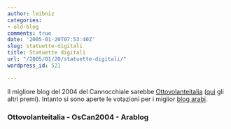 ```yaml
---
author: leibniz
categories:
- old-blog
comments: true
date: '2005-01-20T07:53:40Z'
slug: statuette-digitali
title: Statuette digitali
url: "/2005/01/20/statuette-digitali/"
wordpress_id: 521

---
```

Il migliore blog del 2004 del Cannocchiale sarebbe [Ottovolanteitalia](http://ottovolanteliala.ilcannocchiale.it/) ([qui](http://oscan2004.ilcannocchiale.it/) gli altri premi). Intanto si sono aperte le votazioni per i miglior [blog arabi](http://arablogger.com/). 




### Ottovolanteitalia - OsCan2004 - Arablog
